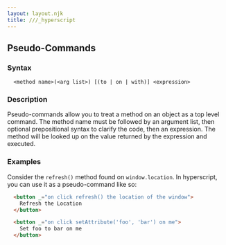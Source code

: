 ```yaml
---
layout: layout.njk
title: ///_hyperscript
---
```


## Pseudo-Commands

### Syntax

```ebnf
  <method name>(<arg list>) [(to | on | with)] <expression>
```

### Description

Pseudo-commands allow you to treat a method on an object as a top level command.  The method name must be followed by
an argument list, then optional prepositional syntax to clarify the code, then an expression.  The method will be
looked up on the value returned by the expression and executed.

### Examples

Consider the `refresh()` method found on `window.location`.  In hyperscript, you can use it as a pseudo-command like so:

```html
  <button _="on click refresh() the location of the window">
    Refresh the Location
  </button>

  <button _="on click setAttribute('foo', 'bar') on me">
    Set foo to bar on me
  </button>
```
